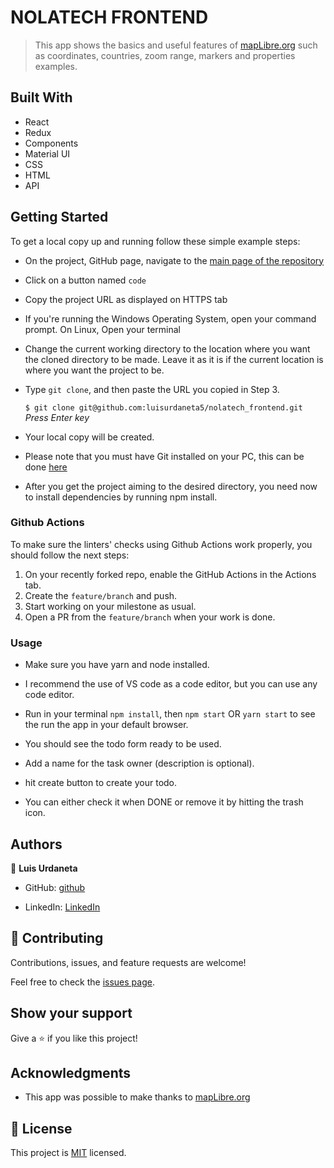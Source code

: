 # NOLATECH FRONTEND

> This app shows the basics and useful features of [mapLibre.org](https://maplibre.org/) such as coordinates, countries, zoom range, markers and properties examples.

## Built With

-   React
-   Redux
-   Components
-   Material UI
-   CSS
-   HTML
-   API

<!-- ## Image Preview
![Screenshot Main Page](./src/assets/images/capture.png)

## :star: [Live Demo](https://stellar-palmier-168a1c.netlify.app) :star: -->

## Getting Started

To get a local copy up and running follow these simple example steps:

-   On the project, GitHub page, navigate to the [main page of the repository](https://github.com/luisurdaneta5/nolatech_frontend)

-   Click on a button named `code`

-   Copy the project URL as displayed on HTTPS tab

-   If you're running the Windows Operating System, open your command prompt. On Linux, Open your terminal

-   Change the current working directory to the location where you want the cloned directory to be made. Leave it as it is if the current location is where you want the project to be.

-   Type `git clone`, and then paste the URL you copied in Step 3.<br>

    `$ git clone git@github.com:luisurdaneta5/nolatech_frontend.git` <em>Press Enter key</em><br>

-   Your local copy will be created.

-   Please note that you must have Git installed on your PC, this can be done [here](https://gist.github.com/derhuerst/1b15ff4652a867391f03)

-   After you get the project aiming to the desired directory, you need now to install dependencies by running npm install.

### Github Actions

To make sure the linters' checks using Github Actions work properly, you should follow the next steps:

1. On your recently forked repo, enable the GitHub Actions in the Actions tab.
2. Create the `feature/branch` and push.
3. Start working on your milestone as usual.
4. Open a PR from the `feature/branch` when your work is done.

### Usage

-   Make sure you have yarn and node installed.

-   I recommend the use of VS code as a code editor, but you can use any code editor.

-   Run in your terminal `npm install`, then `npm start` OR `yarn start` to see the run the app in your default browser.

-   You should see the todo form ready to be used.

-   Add a name for the task owner (description is optional).

-   hit create button to create your todo.

-   You can either check it when DONE or remove it by hitting the trash icon.

## Authors

👤 **Luis Urdaneta**

-   GitHub: [github](https://github.com/luisurdaneta5)
<!-- - Twitter: [twitter](https://twitter.com/marcoparra311) -->
-   LinkedIn: [LinkedIn](https://www.linkedin.com/in/luisurdaneta5/)

## 🤝 Contributing

Contributions, issues, and feature requests are welcome!

Feel free to check the [issues page](issues/).

## Show your support

Give a ⭐️ if you like this project!

## Acknowledgments

-   This app was possible to make thanks to [mapLibre.org](https://maplibre.org/)

## 📝 License

This project is [MIT](lic.url) licensed.
